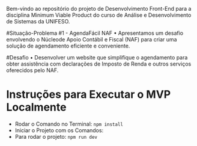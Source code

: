 ﻿

Bem-vindo ao repositório do projeto de Desenvolvimento Front-End para a disciplina Minimum Viable Product do curso de Análise e Desenvolvimento de Sistemas da UNIFESO.

#Situação-Problema #1 - AgendaFácil NAF
• Apresentamos um desafio envolvendo o Núcleode Apoio Contábil e Fiscal (NAF) para criar uma solução de agendamento eficiente e conveniente.

#Desafio
• Desenvolver um website que simplifique o
agendamento para obter assistência com
declarações de Imposto de Renda e outros
serviços oferecidos pelo NAF.


# Instruções para Executar o MVP Localmente
- Rodar o Comando no Terminal: `npm install`
- Iniciar o Projeto com os Comandos:
- Para rodar o projeto: `npm run dev`

